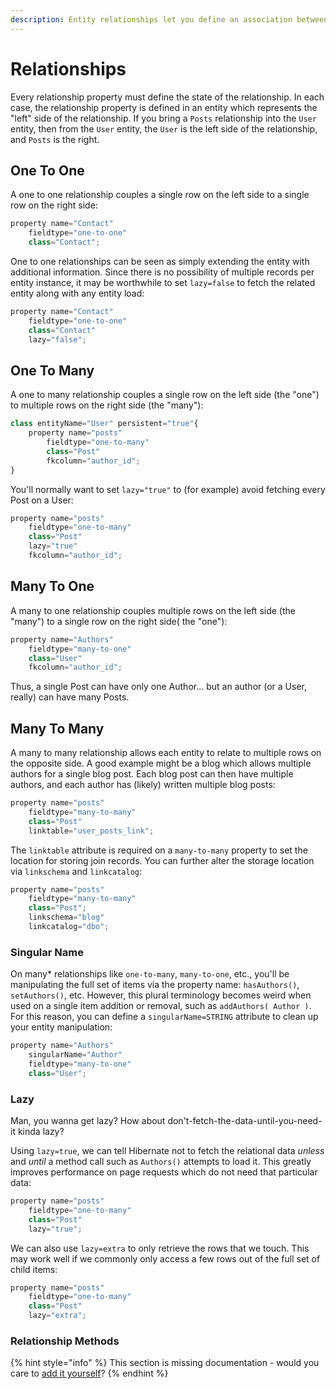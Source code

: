 ```yaml
---
description: Entity relationships let you define an association between two entity types.
---
```


# Relationships

Every relationship property must define the state of the relationship. In each case, the relationship property is defined in an entity which represents the "left" side of the relationship. If you bring a `Posts` relationship into the `User` entity, then from the `User` entity, the `User` is the left side of the relationship, and `Posts` is the right.

<!-- TODO: Add simple left/right entity diagram. -->

## One To One

A one to one relationship couples a single row on the left side to a single row on the right side:

```js
property name="Contact"
    fieldtype="one-to-one"
    class="Contact";
```

One to one relationships can be seen as simply extending the entity with additional information. Since there is no possibility of multiple records per entity instance, it may be worthwhile to set `lazy=false` to fetch the related entity along with any entity load:

```js
property name="Contact"
    fieldtype="one-to-one"
    class="Contact"
    lazy="false";
```

## One To Many

A one to many relationship couples a single row on the left side (the "one") to multiple rows on the right side (the "many"):

```js
class entityName="User" persistent="true"{
    property name="posts"
        fieldtype="one-to-many"
        class="Post"
        fkcolumn="author_id";
}
```

You'll normally want to set `lazy="true"` to (for example) avoid fetching every Post on a User:

```js
property name="posts"
    fieldtype="one-to-many"
    class="Post"
    lazy="true"
    fkcolumn="author_id";
```

## Many To One

A many to one relationship couples multiple rows on the left side (the "many") to a single row on the right side( the "one"):

```js
property name="Authors"
    fieldtype="many-to-one"
    class="User"
    fkcolumn="author_id";
```

Thus, a single Post can have only one Author... but an author (or a User, really) can have many Posts.

## Many To Many

A many to many relationship allows each entity to relate to multiple rows on the opposite side. A good example might be a blog which allows multiple authors for a single blog post. Each blog post can then have multiple authors, and each author has (likely) written multiple blog posts:

```js
property name="posts"
    fieldtype="many-to-many"
    class="Post"
    linktable="user_posts_link";
```

The `linktable` attribute is required on a `many-to-many` property to set the location for storing join records. You can further alter the storage location via `linkschema` and `linkcatalog`:

```js
property name="posts"
    fieldtype="many-to-many"
    class="Post";
    linkschema="blog"
    linkcatalog="dbo";
```

### Singular Name

On many\* relationships like `one-to-many`, `many-to-one`, etc., you'll be manipulating the full set of items via the property name: `hasAuthors()`, `setAuthors()`, etc. However, this plural terminology becomes weird when used on a single item addition or removal, such as `addAuthors( Author )`. For this reason, you can define a `singularName=STRING` attribute to clean up your entity manipulation:

```js
property name="Authors"
    singularName="Author"
    fieldtype="many-to-one"
    class="User";
```

### Lazy

Man, you wanna get lazy? How about don't-fetch-the-data-until-you-need-it kinda lazy?

Using `lazy=true`, we can tell Hibernate not to fetch the relational data _unless_ and _until_ a method call such as `Authors()` attempts to load it. This greatly improves performance on page requests which do not need that particular data:

```js
property name="posts"
    fieldtype="one-to-many"
    class="Post"
    lazy="true";
```

We can also use `lazy=extra` to only retrieve the rows that we touch. This may work well if we commonly only access a few rows out of the full set of child items:

```js
property name="posts"
    fieldtype="one-to-many"
    class="Post"
    lazy="extra";
```

### Relationship Methods

{% hint style="info" %}
This section is missing documentation - would you care to [add it yourself](https://github.com/ortus-docs/bxorm/)?
{% endhint %}
